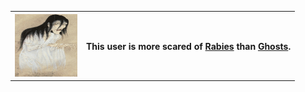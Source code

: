 

 <table cellspacing="0" cellpadding="0">
  <tr>
    <th><img src="Suushi_Yurei.jpg" width="100" height="100"></th>
    <th>This user is more scared of <a href="https://en.wikipedia.org/wiki/Rabies" target="_blank">Rabies</a> than <a href="https://en.wikipedia.org/wiki/Ghost" target="_blank">Ghosts</a>.</th>
</table> 
